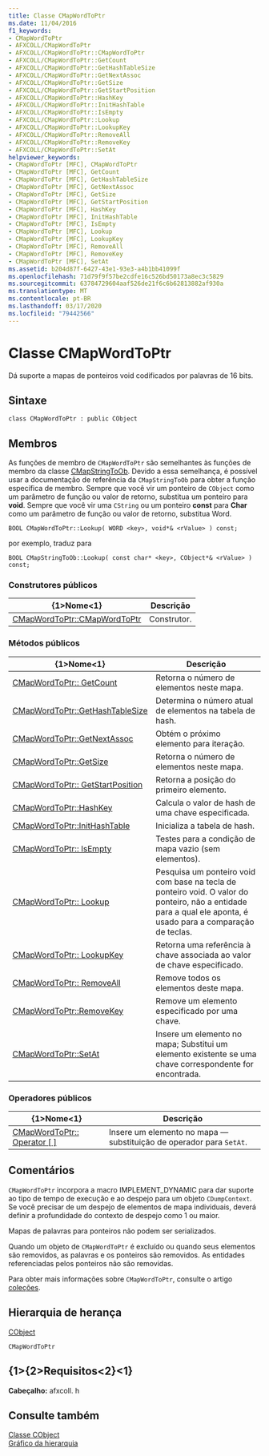 ```yaml
---
title: Classe CMapWordToPtr
ms.date: 11/04/2016
f1_keywords:
- CMapWordToPtr
- AFXCOLL/CMapWordToPtr
- AFXCOLL/CMapWordToPtr::CMapWordToPtr
- AFXCOLL/CMapWordToPtr::GetCount
- AFXCOLL/CMapWordToPtr::GetHashTableSize
- AFXCOLL/CMapWordToPtr::GetNextAssoc
- AFXCOLL/CMapWordToPtr::GetSize
- AFXCOLL/CMapWordToPtr::GetStartPosition
- AFXCOLL/CMapWordToPtr::HashKey
- AFXCOLL/CMapWordToPtr::InitHashTable
- AFXCOLL/CMapWordToPtr::IsEmpty
- AFXCOLL/CMapWordToPtr::Lookup
- AFXCOLL/CMapWordToPtr::LookupKey
- AFXCOLL/CMapWordToPtr::RemoveAll
- AFXCOLL/CMapWordToPtr::RemoveKey
- AFXCOLL/CMapWordToPtr::SetAt
helpviewer_keywords:
- CMapWordToPtr [MFC], CMapWordToPtr
- CMapWordToPtr [MFC], GetCount
- CMapWordToPtr [MFC], GetHashTableSize
- CMapWordToPtr [MFC], GetNextAssoc
- CMapWordToPtr [MFC], GetSize
- CMapWordToPtr [MFC], GetStartPosition
- CMapWordToPtr [MFC], HashKey
- CMapWordToPtr [MFC], InitHashTable
- CMapWordToPtr [MFC], IsEmpty
- CMapWordToPtr [MFC], Lookup
- CMapWordToPtr [MFC], LookupKey
- CMapWordToPtr [MFC], RemoveAll
- CMapWordToPtr [MFC], RemoveKey
- CMapWordToPtr [MFC], SetAt
ms.assetid: b204d87f-6427-43e1-93e3-a4b1bb41099f
ms.openlocfilehash: 71d79f9f57be2cdfe16c526bd50173a8ec3c5829
ms.sourcegitcommit: 63784729604aaf526de21f6c6b62813882af930a
ms.translationtype: MT
ms.contentlocale: pt-BR
ms.lasthandoff: 03/17/2020
ms.locfileid: "79442566"
---
```

# <a name="cmapwordtoptr-class"></a>Classe CMapWordToPtr

Dá suporte a mapas de ponteiros void codificados por palavras de 16 bits.

## <a name="syntax"></a>Sintaxe

```
class CMapWordToPtr : public CObject
```

## <a name="members"></a>Membros

As funções de membro de `CMapWordToPtr` são semelhantes às funções de membro da classe [CMapStringToOb](../../mfc/reference/cmapstringtoob-class.md). Devido a essa semelhança, é possível usar a documentação de referência da `CMapStringToOb` para obter a função específica de membro. Sempre que você vir um ponteiro de `CObject` como um parâmetro de função ou valor de retorno, substitua um ponteiro para **void**. Sempre que você vir uma `CString` ou um ponteiro **const** para **Char** como um parâmetro de função ou valor de retorno, substitua Word.

`BOOL CMapWordToPtr::Lookup( WORD <key>, void*& <rValue> ) const;`

por exemplo, traduz para

`BOOL CMapStringToOb::Lookup( const char* <key>, CObject*& <rValue> ) const;`

### <a name="public-constructors"></a>Construtores públicos

|{1&gt;Nome&lt;1}|Descrição|
|----------|-----------------|
|[CMapWordToPtr::CMapWordToPtr](../../mfc/reference/cmapstringtoob-class.md#cmapstringtoob)|Construtor.|

### <a name="public-methods"></a>Métodos públicos

|{1&gt;Nome&lt;1}|Descrição|
|----------|-----------------|
|[CMapWordToPtr:: GetCount](../../mfc/reference/cmapstringtoob-class.md#getcount)|Retorna o número de elementos neste mapa.|
|[CMapWordToPtr::GetHashTableSize](../../mfc/reference/cmapstringtoob-class.md#gethashtablesize)|Determina o número atual de elementos na tabela de hash.|
|[CMapWordToPtr::GetNextAssoc](../../mfc/reference/cmapstringtoob-class.md#getnextassoc)|Obtém o próximo elemento para iteração.|
|[CMapWordToPtr::GetSize](../../mfc/reference/cmapstringtoob-class.md#getsize)|Retorna o número de elementos neste mapa.|
|[CMapWordToPtr:: GetStartPosition](../../mfc/reference/cmapstringtoob-class.md#getstartposition)|Retorna a posição do primeiro elemento.|
|[CMapWordToPtr::HashKey](../../mfc/reference/cmapstringtoob-class.md#hashkey)|Calcula o valor de hash de uma chave especificada.|
|[CMapWordToPtr::InitHashTable](../../mfc/reference/cmapstringtoob-class.md#inithashtable)|Inicializa a tabela de hash.|
|[CMapWordToPtr:: IsEmpty](../../mfc/reference/cmapstringtoob-class.md#isempty)|Testes para a condição de mapa vazio (sem elementos).|
|[CMapWordToPtr:: Lookup](../../mfc/reference/cmapstringtoob-class.md#lookup)|Pesquisa um ponteiro void com base na tecla de ponteiro void. O valor do ponteiro, não a entidade para a qual ele aponta, é usado para a comparação de teclas.|
|[CMapWordToPtr:: LookupKey](../../mfc/reference/cmapstringtoob-class.md#lookupkey)|Retorna uma referência à chave associada ao valor de chave especificado.|
|[CMapWordToPtr:: RemoveAll](../../mfc/reference/cmapstringtoob-class.md#removeall)|Remove todos os elementos deste mapa.|
|[CMapWordToPtr::RemoveKey](../../mfc/reference/cmapstringtoob-class.md#removekey)|Remove um elemento especificado por uma chave.|
|[CMapWordToPtr::SetAt](../../mfc/reference/cmapstringtoob-class.md#setat)|Insere um elemento no mapa; Substitui um elemento existente se uma chave correspondente for encontrada.|

### <a name="public-operators"></a>Operadores públicos

|{1&gt;Nome&lt;1}|Descrição|
|----------|-----------------|
|[CMapWordToPtr:: Operator \[ \]](../../mfc/reference/cmapstringtoob-class.md#operator_at)|Insere um elemento no mapa — substituição de operador para `SetAt`.|

## <a name="remarks"></a>Comentários

`CMapWordToPtr` incorpora a macro IMPLEMENT_DYNAMIC para dar suporte ao tipo de tempo de execução e ao despejo para um objeto `CDumpContext`. Se você precisar de um despejo de elementos de mapa individuais, deverá definir a profundidade do contexto de despejo como 1 ou maior.

Mapas de palavras para ponteiros não podem ser serializados.

Quando um objeto de `CMapWordToPtr` é excluído ou quando seus elementos são removidos, as palavras e os ponteiros são removidos. As entidades referenciadas pelos ponteiros não são removidas.

Para obter mais informações sobre `CMapWordToPtr`, consulte o artigo [coleções](../../mfc/collections.md).

## <a name="inheritance-hierarchy"></a>Hierarquia de herança

[CObject](../../mfc/reference/cobject-class.md)

`CMapWordToPtr`

## <a name="requirements"></a>{1&gt;{2&gt;Requisitos&lt;2}&lt;1}

**Cabeçalho:** afxcoll. h

## <a name="see-also"></a>Consulte também

[Classe CObject](../../mfc/reference/cobject-class.md)<br/>
[Gráfico da hierarquia](../../mfc/hierarchy-chart.md)
